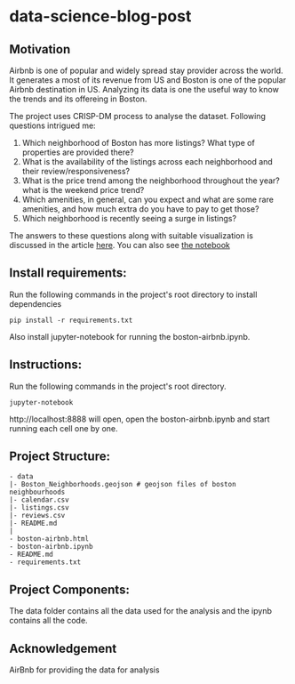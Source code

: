 # data-science-blog-post

## Motivation
Airbnb is one of popular and widely spread stay provider across the world. It generates a most of its revenue from US and Boston is one of the popular Airbnb destination in US. Analyzing its data is one the useful way to know the trends and its offereing in Boston.

The project uses CRISP-DM process to analyse the dataset. Following questions intrigued me:

1. Which neighborhood of Boston has more listings? What type of properties are provided there?
2. What is the availability of the listings across each neighborhood and their review/responsiveness?
3. What is the price trend among the neighborhood throughout the year? what is the weekend price trend?
4. Which amenities, in general, can you expect and what are some rare amenities, and how much extra do you have to pay to get those?
5. Which neighborhood is recently seeing a surge in listings?

The answers to these questions along with suitable visualization is discussed in the article [here](https://medium.com/@kumarsantosh04/things-to-consider-before-planning-your-trip-to-boston-d4acdc26b136). You can also see [the notebook](boston-airbnb.ipynb)


## Install requirements:

Run the following commands in the project's root directory to install dependencies

~~~
pip install -r requirements.txt
~~~

Also install jupyter-notebook for running the boston-airbnb.ipynb.

## Instructions:

Run the following commands in the project's root directory.

~~~
jupyter-notebook
~~~       

http://localhost:8888 will open, open the boston-airbnb.ipynb and start running each cell one by one.

## Project Structure:
~~~
- data
|- Boston_Neighborhoods.geojson # geojson files of boston neighbourhoods
|- calendar.csv  
|- listings.csv
|- reviews.csv 
|- README.md
|
- boston-airbnb.html
- boston-airbnb.ipynb
- README.md
- requirements.txt
~~~
## Project Components:
The data folder contains all the data used for the analysis and the ipynb contains all the code.

## Acknowledgement

AirBnb for providing the data for analysis
